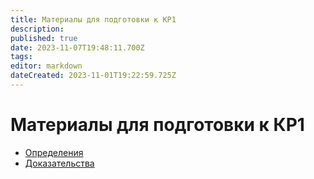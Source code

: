```yaml
---
title: Материалы для подготовки к КР1
description: 
published: true
date: 2023-11-07T19:48:11.700Z
tags: 
editor: markdown
dateCreated: 2023-11-01T19:22:59.725Z
---
```


# Материалы для подготовки к КР1

- [Определения](./kr1/defenition)
- [Доказательства](./kr1/evidence)